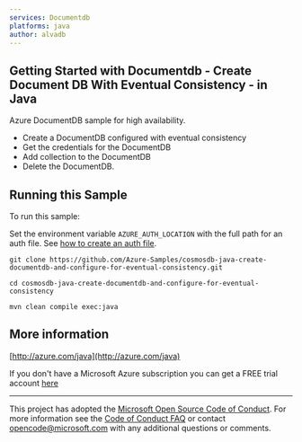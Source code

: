 ```yaml
---
services: Documentdb
platforms: java
author: alvadb
---
```


## Getting Started with Documentdb - Create Document DB With Eventual Consistency - in Java ##


Azure DocumentDB sample for high availability.
  - Create a DocumentDB configured with eventual consistency
  - Get the credentials for the DocumentDB
  - Add collection to the DocumentDB
  - Delete the DocumentDB.
 

## Running this Sample ##

To run this sample:

Set the environment variable `AZURE_AUTH_LOCATION` with the full path for an auth file. See [how to create an auth file](https://github.com/Azure/azure-sdk-for-java/blob/master/AUTH.md).

    git clone https://github.com/Azure-Samples/cosmosdb-java-create-documentdb-and-configure-for-eventual-consistency.git

    cd cosmosdb-java-create-documentdb-and-configure-for-eventual-consistency

    mvn clean compile exec:java

## More information ##

[http://azure.com/java](http://azure.com/java)

If you don't have a Microsoft Azure subscription you can get a FREE trial account [here](http://go.microsoft.com/fwlink/?LinkId=330212)

---

This project has adopted the [Microsoft Open Source Code of Conduct](https://opensource.microsoft.com/codeofconduct/). For more information see the [Code of Conduct FAQ](https://opensource.microsoft.com/codeofconduct/faq/) or contact [opencode@microsoft.com](mailto:opencode@microsoft.com) with any additional questions or comments.
